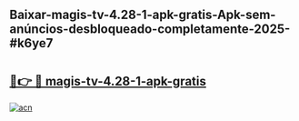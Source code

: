## Baixar-magis-tv-4.28-1-apk-gratis-Apk-sem-anúncios-desbloqueado-completamente-2025-#k6ye7

# <h2><a href="https://ainizakaria.my?title=magis-tv-4.28-1-apk-gratis&ref=22M">🔗👉 🔴 magis-tv-4.28-1-apk-gratis</a></h2>

[![acn](https://github.com/user-attachments/assets/0f9c940e-d8b0-45ae-aac7-cd30a18b3e1c)](https://ainizakaria.my?title=magis-tv-4.28-1-apk-gratis&ref=22M)

